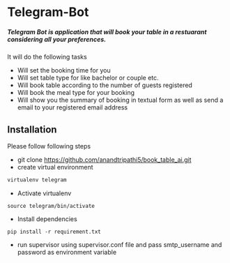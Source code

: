 # Telegram-Bot



##### Telegram Bot is application that will book your table in a restuarant considering all your preferences.

It will do the following tasks
* Will set the booking time for you
* Will set table type for like bachelor or couple etc.
* Will book table according to the number of guests registered
* Will book the meal type for your booking
* Will show you the summary of booking in textual form as well as send a email to your registered email address

## Installation
Please follow following steps
* git clone https://github.com/anandtripathi5/book_table_ai.git
* create virtual environment
```sh
virtualenv telegram
```
* Activate virtualenv
```
source telegram/bin/activate
```
* Install dependencies
```
pip install -r requirement.txt
```
* run supervisor using supervisor.conf file and pass smtp_username and password as environment variable